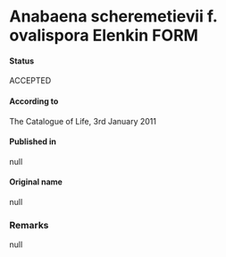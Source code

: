 # Anabaena scheremetievii f. ovalispora Elenkin FORM

#### Status
ACCEPTED

#### According to
The Catalogue of Life, 3rd January 2011

#### Published in
null

#### Original name
null

### Remarks
null